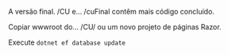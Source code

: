 A versão final. /CU e... /cuFinal contêm mais código concluído.

Copiar wwwroot do... /CU/ ou um novo projeto de páginas Razor.

Execute `dotnet ef database update`